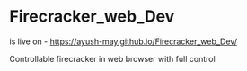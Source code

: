 # Firecracker_web_Dev
is live on - https://ayush-may.github.io/Firecracker_web_Dev/

Controllable firecracker in web browser with full control 
